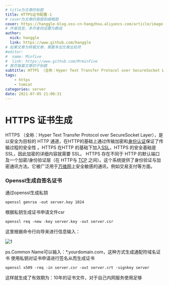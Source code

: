 ```yaml
---
# title为文章的标题
title: HTTPS证书配置-1
# cover为文章的首图和缩略图
cover: https://hanggle-blog.oss-cn-hangzhou.aliyuncs.com/article/image-20211108091304669.png
# 作者信息，多作者则设置为数组
author: 
  nick: hanggle
  link: https://www.github.com/hanggle
# 如果文章为转载文章，需要多加文章出处项
#editor:
#  name: Minfive
#  link: https://www.github.com/Mrminfive
# 首页每篇文章的子标题
subtitle: HTTPS （全称：Hyper Text Transfer Protocol over SecureSocket Layer），是以安全为目标的 HTTP 通道，在HTTP的基础上通过传输加密和[身份认证](https://baike.baidu.com/item/身份认证/5294713)保证了传输过程的安全性。
tags: 
    - https
    - tomcat
categories: server
date: 2021-07-05 21:00:31
---
```


# HTTPS 证书生成

HTTPS （全称：Hyper Text Transfer Protocol over SecureSocket Layer），是以安全为目标的 HTTP 通道，在HTTP的基础上通过传输加密和[身份认证](https://baike.baidu.com/item/身份认证/5294713)保证了传输过程的安全性  。HTTPS 在HTTP 的基础下加入[SSL](https://baike.baidu.com/item/SSL/320778)，HTTPS 的安全基础是 SSL，因此加密的详细内容就需要 SSL。 HTTPS 存在不同于 HTTP 的默认端口及一个加密/身份验证层（在 HTTP与 [TCP](https://baike.baidu.com/item/TCP/33012) 之间）。这个系统提供了身份验证与加密通讯方法。它被广泛用于[万维网](https://baike.baidu.com/item/万维网/215515)上安全敏感的通讯，例如交易支付等方面。

### Openssl生成自签名证书

通过openssl生成私钥

```shell
openssl genrsa -out server.key 1024
```

根据私钥生成证书申请文件csr

```shell
openssl req -new -key server.key -out server.csr
```

这里根据命令行向导来进行信息输入：

![1](https://hanggle-blog.oss-cn-hangzhou.aliyuncs.com/article/1.png)



ps.Common Name可以输入：*.yourdomain.com，这种方式生成通配符域名证书 使用私钥对证书申请进行签名从而生成证书 

```shell
openssl x509 -req -in server.csr -out server.crt -signkey server
```

这样就生成了有效期为：10年的证书文件，对于自己内网服务使用足够







